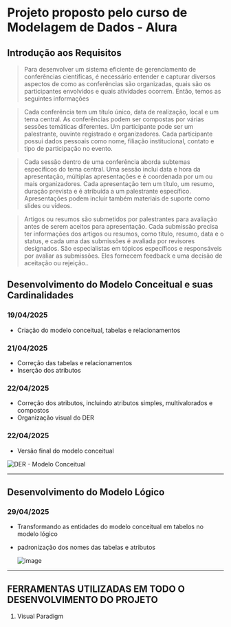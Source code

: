 # Projeto proposto pelo curso de Modelagem de Dados - Alura


## Introdução aos Requisitos
> Para desenvolver um sistema eficiente de gerenciamento de conferências científicas, é necessário entender e capturar diversos aspectos de como as conferências são organizadas, quais são os participantes envolvidos e quais atividades ocorrem. Então, temos as seguintes informações

> Cada conferência tem um título único, data de realização, local e um tema central. As conferências podem ser compostas por várias sessões temáticas diferentes. Um participante pode ser um palestrante, ouvinte registrado e organizadores. Cada participante possui dados pessoais como nome, filiação institucional, contato e tipo de participação no evento.

> Cada sessão dentro de uma conferência aborda subtemas específicos do tema central. Uma sessão inclui data e hora da apresentação, múltiplas apresentações e é coordenada por um ou mais organizadores. Cada apresentação tem um título, um resumo, duração prevista e é atribuída a um palestrante específico. Apresentações podem incluir também materiais de suporte como slides ou vídeos.

> Artigos ou resumos são submetidos por palestrantes para avaliação antes de serem aceitos para apresentação. Cada submissão precisa ter informações dos artigos ou resumos, como título, resumo, data e o status, e cada uma das submissões é avaliada por revisores designados. São especialistas em tópicos específicos e responsáveis por avaliar as submissões. Eles fornecem feedback e uma decisão de aceitação ou rejeição..


## Desenvolvimento do Modelo Conceitual e suas Cardinalidades
### **19/04/2025**
- Criação do modelo conceitual, tabelas e relacionamentos

### **21/04/2025**
- Correção das tabelas e relacionamentos
- Inserção dos atributos

### **22/04/2025**
- Correção dos atributos, incluindo atributos simples, multivalorados e compostos
- Organização visual do DER

### **22/04/2025**
 - Versão final do modelo conceitual
  
![DER - Modelo Conceitual](https://github.com/user-attachments/assets/25051d88-fe08-4fcc-bada-5b176af65542)

---

## Desenvolvimento do Modelo Lógico
### **29/04/2025**
- Transformando as entidades do modelo conceitual em tabelos no modelo lógico
- padronização dos nomes das tabelas e atributos
  
  ![image](https://github.com/user-attachments/assets/8124a36c-150b-4f90-acb4-2c99b2da75d6)



---

## FERRAMENTAS UTILIZADAS EM TODO O DESENVOLVIMENTO DO PROJETO
1. Visual Paradigm








